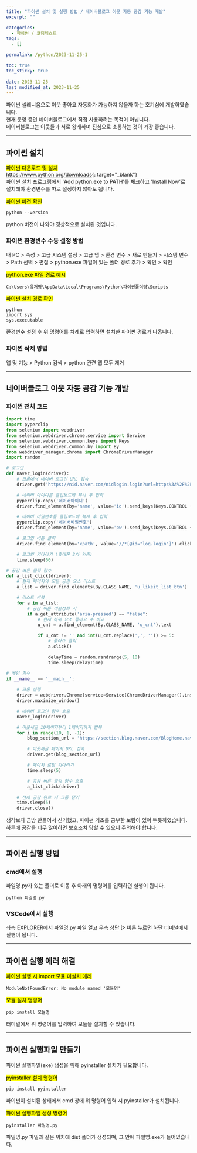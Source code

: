 ```yaml
---
title: "파이썬 설치 및 실행 방법 / 네이버블로그 이웃 자동 공감 기능 개발"
excerpt: ""

categories:
  - 파이썬 / 코딩테스트
tags:
  - []

permalink: /python/2023-11-25-1

toc: true
toc_sticky: true
 
date: 2023-11-25
last_modified_at: 2023-11-25
---
```


파이썬 셀레니움으로 이웃 좋아요 자동화가 가능하지 않을까 하는 호기심에 개발하였습니다.  
현재 운영 중인 네이버블로그에서 직접 사용하려는 목적이 아닙니다.  
네이버블로그는 이웃들과 서로 왕래하며 진심으로 소통하는 것이 가장 좋습니다.

---

## 파이썬 설치

<mark>파이썬 다운로드 및 설치</mark>  
<https://www.python.org/downloads>{: target="_blank"}  
파이썬 설치 프로그램에서 'Add python.exe to PATH'를 체크하고 'Install Now'로 설치해야 환경변수를 따로 설정하지 않아도 됩니다.

<mark>파이썬 버전 확인</mark>
```
python --version
```
python 버전이 나와야 정상적으로 설치된 것입니다.

### 파이썬 환경변수 수동 설정 방법
내 PC > 속성 > 고급 시스템 설정 > 고급 탭 > 환경 변수 > 새로 만들기 > 시스템 변수 > Path 선택 > 편집 > python.exe 파일이 있는 폴더 경로 추가 > 확인 > 확인

<mark>python.exe 파일 경로 예시</mark>
```
C:\Users\유저명\AppData\Local\Programs\Python\파이썬폴더명\Scripts
```

<mark>파이썬 설치 경로 확인</mark>
```
python
import sys
sys.executable
```
환경변수 설정 후 위 명령어를 차례로 입력하면 설치한 파이썬 경로가 나옵니다.

### 파이썬 삭제 방법
앱 및 기능 > Python 검색 > python 관련 앱 모두 제거

---

## 네이버블로그 이웃 자동 공감 기능 개발

### 파이썬 전체 코드
```python
import time
import pyperclip
from selenium import webdriver
from selenium.webdriver.chrome.service import Service
from selenium.webdriver.common.keys import Keys
from selenium.webdriver.common.by import By
from webdriver_manager.chrome import ChromeDriverManager
import random

# 로그인
def naver_login(driver):
    # 크롬에서 네이버 로그인 URL 접속
    driver.get('https://nid.naver.com/nidlogin.login?url=https%3A%2F%2Fsection.blog.naver.com%2FBlogHome.naver')

    # 네이버 아이디를 클립보드에 복사 후 입력
    pyperclip.copy('네이버아이디') 
    driver.find_element(by='name', value='id').send_keys(Keys.CONTROL + 'v')

    # 네이버 비밀번호를 클립보드에 복사 후 입력
    pyperclip.copy('네이버비밀번호')
    driver.find_element(by='name', value='pw').send_keys(Keys.CONTROL + 'v')

    # 로그인 버튼 클릭
    driver.find_element(by='xpath', value='//*[@id="log.login"]').click()

    # 로그인 기다리기 (휴대폰 2차 인증)
    time.sleep(60)

# 공감 버튼 클릭 함수
def a_list_click(driver):
    # 현재 페이지의 모든 공감 요소 리스트
    a_list = driver.find_elements(By.CLASS_NAME, 'u_likeit_list_btn')

    # 리스트 반복
    for a in a_list:
        # 공감 버튼 비활성화 시
        if a.get_attribute('aria-pressed') == "false":
            # 현재 하위 요소 좋아요 수 비교
            u_cnt = a.find_element(By.CLASS_NAME, 'u_cnt').text

            if u_cnt != '' and int(u_cnt.replace(',', '')) >= 5:
                # 좋아요 클릭
                a.click()

                delayTime = random.randrange(5, 10)
                time.sleep(delayTime)

# 메인 함수
if __name__ == '__main__':
    
    # 크롬 실행
    driver = webdriver.Chrome(service=Service(ChromeDriverManager().install()))
    driver.maximize_window()

    # 네이버 로그인 함수 호출
    naver_login(driver)

    # 이웃새글 10페이지부터 1페이지까지 반복
    for i in range(10, 1, -1):
        blog_section_url = 'https://section.blog.naver.com/BlogHome.naver?directoryNo=0&currentPage=' + str(i)

        # 이웃새글 페이지 URL 접속
        driver.get(blog_section_url)

        # 페이지 로딩 기다리기
        time.sleep(5)

        # 공감 버튼 클릭 함수 호출
        a_list_click(driver)

    # 전체 공감 완료 시 크롬 닫기
    time.sleep(5)
    driver.close()
```
생각보다 금방 만들어서 신기했고, 파이썬 기초를 공부한 보람이 있어 뿌듯하였습니다.  
하루에 공감을 너무 많이하면 보호조치 당할 수 있으니 주의해야 합니다.

---

## 파이썬 실행 방법

### cmd에서 실행
파일명.py가 있는 폴더로 이동 후 아래의 명령어를 입력하면 실행이 됩니다.
```
python 파일명.py
```

### VSCode에서 실행
좌측 EXPLORER에서 파일명.py 파일 열고 우측 상단 ▷ 버튼 누르면 하단 터미널에서 실행이 됩니다.

---

## 파이썬 실행 에러 해결

<mark>파이썬 실행 시 import 모듈 미설치 에러</mark>
```
ModuleNotFoundError: No module named '모듈명'
```

<mark>모듈 설치 명령어</mark>
```
pip install 모듈명
```
터미널에서 위 명령어를 입력하여 모듈을 설치할 수 있습니다.

---

## 파이썬 실행파일 만들기

파이썬 실행파일(exe) 생성을 위해 pyinstaller 설치가 필요합니다.

<mark>pyinstaller 설치 명령어</mark>
```
pip install pyinstaller
```
파이썬이 설치된 상태에서 cmd 창에 위 명령어 입력 시 pyinstaller가 설치됩니다.

<mark>파이썬 실행파일 생성 명령어</mark>
```
pyinstaller 파일명.py
```
파일명.py 파일과 같은 위치에 dist 폴더가 생성되며, 그 안에 파일명.exe가 들어있습니다.
